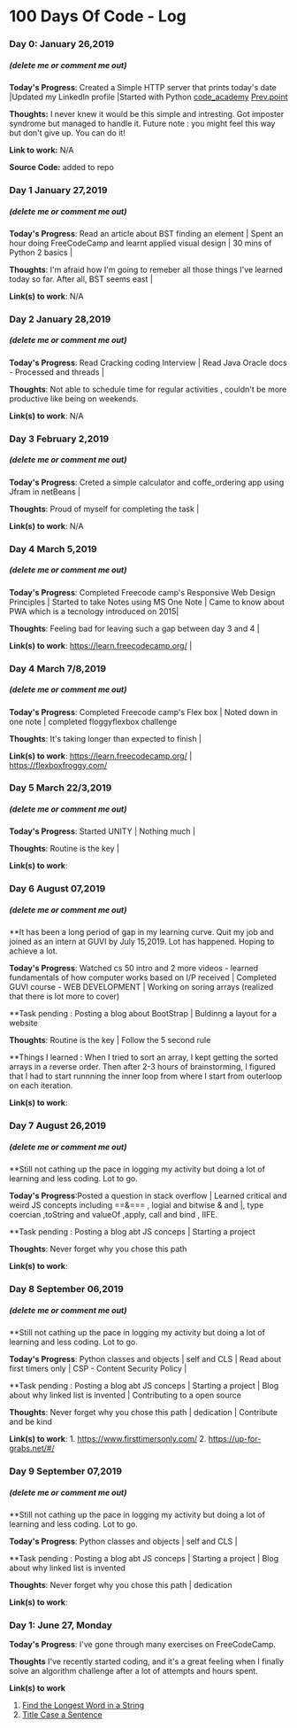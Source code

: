 # 100 Days Of Code - Log

### Day 0: January 26,2019 
##### (delete me or comment me out)

**Today's Progress**: Created a Simple HTTP server that prints today's date |Updated my LinkedIn profile |Started with Python [code_academy](https://www.codecademy.com/learn) [Prev.point](https://www.codecademy.com/courses/learn-python/lessons/strings--console-output/exercises/strings?action=resume)

**Thoughts:** I never knew it would be this simple and intresting. Got imposter syndrome but managed to handle it. Future note : you might feel this way but don't give up. You can do it!

**Link to work:** N/A

**Source Code:** added to repo

### Day 1 January 27,2019
##### (delete me or comment me out)

**Today's Progress**: Read an article about BST finding an element | Spent an hour doing FreeCodeCamp and learnt applied visual design | 30 mins of Python 2 basics |

**Thoughts**: I'm afraid how I'm going to remeber all those things I've learned today so far. After all, BST seems east |

**Link(s) to work**: N/A

### Day 2 January 28,2019
##### (delete me or comment me out)

**Today's Progress**: Read Cracking coding Interview | Read Java Oracle docs - Processed and threads | 

**Thoughts**: Not able to schedule time for regular activities , couldn't be more productive like being on weekends.

**Link(s) to work**: N/A

### Day 3 February 2,2019
##### (delete me or comment me out)

**Today's Progress**: Creted a simple calculator and coffe_ordering app using Jfram in netBeans | 

**Thoughts**: Proud of myself for completing the task |

**Link(s) to work**: N/A

### Day 4 March 5,2019
##### (delete me or comment me out)

**Today's Progress**: Completed Freecode camp's Responsive Web Design Principles | Started to take Notes using MS One Note | Came to know about PWA which is a tecnology introduced on 2015| 

**Thoughts**: Feeling bad for leaving such a gap between day 3 and 4 |

**Link(s) to work**: https://learn.freecodecamp.org/ | 

### Day 4 March 7/8,2019
##### (delete me or comment me out)

**Today's Progress**: Completed Freecode camp's Flex box | Noted down in one note | completed floggyflexbox challenge

**Thoughts**: It's taking longer than expected to finish |

**Link(s) to work**: https://learn.freecodecamp.org/ | https://flexboxfroggy.com/


### Day 5 March 22/3,2019
##### (delete me or comment me out)

**Today's Progress**: Started UNITY | Nothing much  |

**Thoughts**: Routine is the key |

**Link(s) to work**: 

### Day 6 August 07,2019
##### (delete me or comment me out)

**It has been a long period of gap in my learning curve. Quit my job and joined as an intern at GUVI by July 15,2019. Lot has happened. Hoping to achieve a lot.

**Today's Progress**: Watched cs 50 intro and 2 more videos - learned fundamentals of how computer works based on I/P received | Completed GUVI course - WEB DEVELOPMENT | Working on soring arrays (realized that there is lot more to cover)

**Task pending : Posting a blog about BootStrap | Buldinng a layout for a website

**Thoughts**: Routine is the key | Follow the 5 second rule

**Things I learned : When I tried to sort an array, I kept getting the sorted arrays in a reverse order. Then after 2-3 hours of brainstorming, I figured that I had to start runnning the inner loop from where I start from outerloop on each iteration.

**Link(s) to work**: 

### Day 7 August 26,2019
##### (delete me or comment me out)

**Still not cathing up the pace in logging my activity but doing a lot of learning and less coding. Lot to go.

**Today's Progress**:Posted a question in stack overflow | Learned critical and weird JS concepts including  ==&=== , logial and bitwise & and |, type coercian ,toString and valueOf ,apply, call and bind , IIFE. 

**Task pending : Posting a blog  abt JS conceps | Starting a project

**Thoughts**: Never forget why you chose this path

**Link(s) to work**: 


### Day 8 September 06,2019
##### (delete me or comment me out)

**Still not cathing up the pace in logging my activity but doing a lot of learning and less coding. Lot to go.

**Today's Progress**: Python classes and objects | self and CLS | Read about first timers only | CSP - Content Security Policy | 

**Task pending : Posting a blog  abt JS conceps | Starting a project | Blog about why linked list is invented | Contributing to a open source

**Thoughts**: Never forget why you chose this path | dedication | Contribute and be kind

**Link(s) to work**: 
                  1. https://www.firsttimersonly.com/
                  2. https://up-for-grabs.net/#/
                  

### Day 9 September 07,2019
##### (delete me or comment me out)

**Still not cathing up the pace in logging my activity but doing a lot of learning and less coding. Lot to go.

**Today's Progress**: Python classes and objects | self and CLS | 

**Task pending : Posting a blog  abt JS conceps | Starting a project | Blog about why linked list is invented

**Thoughts**: Never forget why you chose this path | dedication

**Link(s) to work**: 

### Day 1: June 27, Monday

**Today's Progress**: I've gone through many exercises on FreeCodeCamp.

**Thoughts** I've recently started coding, and it's a great feeling when I finally solve an algorithm challenge after a lot of attempts and hours spent.

**Link(s) to work**
1. [Find the Longest Word in a String](https://www.freecodecamp.com/challenges/find-the-longest-word-in-a-string)
2. [Title Case a Sentence](https://www.freecodecamp.com/challenges/title-case-a-sentence)
